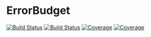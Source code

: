 # ErrorBudget

[![Build Status](https://travis-ci.com/YayeIrene/ErrorBudget.jl.svg?branch=master)](https://travis-ci.com/YayeIrene/ErrorBudget.jl)
[![Build Status](https://ci.appveyor.com/api/projects/status/github/YayeIrene/ErrorBudget.jl?svg=true)](https://ci.appveyor.com/project/YayeIrene/ErrorBudget-jl)
[![Coverage](https://codecov.io/gh/YayeIrene/ErrorBudget.jl/branch/master/graph/badge.svg)](https://codecov.io/gh/YayeIrene/ErrorBudget.jl)
[![Coverage](https://coveralls.io/repos/github/YayeIrene/ErrorBudget.jl/badge.svg?branch=master)](https://coveralls.io/github/YayeIrene/ErrorBudget.jl?branch=master)
